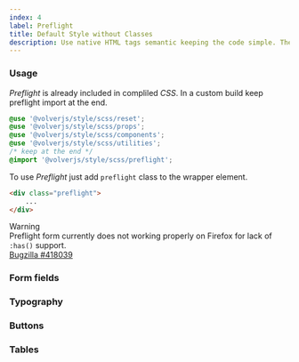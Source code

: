 ```yaml
---
index: 4
label: Preflight
title: Default Style without Classes
description: Use native HTML tags semantic keeping the code simple. The perfect companion for Markdown generated templates, WYSIWYG or rich text editors.
---
```


### Usage
*Preflight* is already included in compliled *CSS*. In a custom build keep preflight import at the end. 

```scss
@use '@volverjs/style/scss/reset';
@use '@volverjs/style/scss/props';
@use '@volverjs/style/scss/components';
@use '@volverjs/style/scss/utilities';
/* keep at the end */
@import '@volverjs/style/scss/preflight';
```

To use *Preflight* just add `preflight` class to the wrapper element.

```html
<div class="preflight">
    ...
</div>
```

<div class="vv-alert vv-alert--callout vv-alert--warning mb-lg">
    <div class="vv-alert__title">Warning</div>
    <div class="vv-alert__content">
        Preflight form currently does not working properly on Firefox for lack of <code>:has()</code> support.
        <div class="mt-sm">
            <a href="https://bugzilla.mozilla.org/show_bug.cgi?id=418039" target="_blank" rel="noopener noreferrer" class="vv-button vv-button--action">
                <iconify-icon icon="akar-icons:bug" class="text-middle"></iconify-icon>
                Bugzilla <span class="vv-badge vv-badge--sm vv-badge--warning">#418039</span>
            </a>
        </div>
    </div>
</div>

### Form fields

<code-editor resource-type="getting-started" resource-folder="examples" resource-name="preflight-form" class="mb-lg">
</code-editor>

### Typography
<code-editor resource-type="getting-started" resource-folder="examples" resource-name="preflight-typography" class="mb-lg">
</code-editor>

### Buttons
<code-editor resource-type="getting-started" resource-folder="examples" resource-name="preflight-buttons" class="mb-lg">
</code-editor>

### Tables
<code-editor resource-type="getting-started" resource-folder="examples" resource-name="preflight-table">
</code-editor>